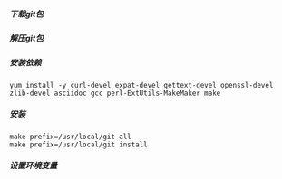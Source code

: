 ##### 下载git包

##### 解压git包

##### 安装依赖

```shell
yum install -y curl-devel expat-devel gettext-devel openssl-devel zlib-devel asciidoc gcc perl-ExtUtils-MakeMaker make
```

##### 安装

```shell
make prefix=/usr/local/git all
make prefix=/usr/local/git install
```

##### 设置环境变量



